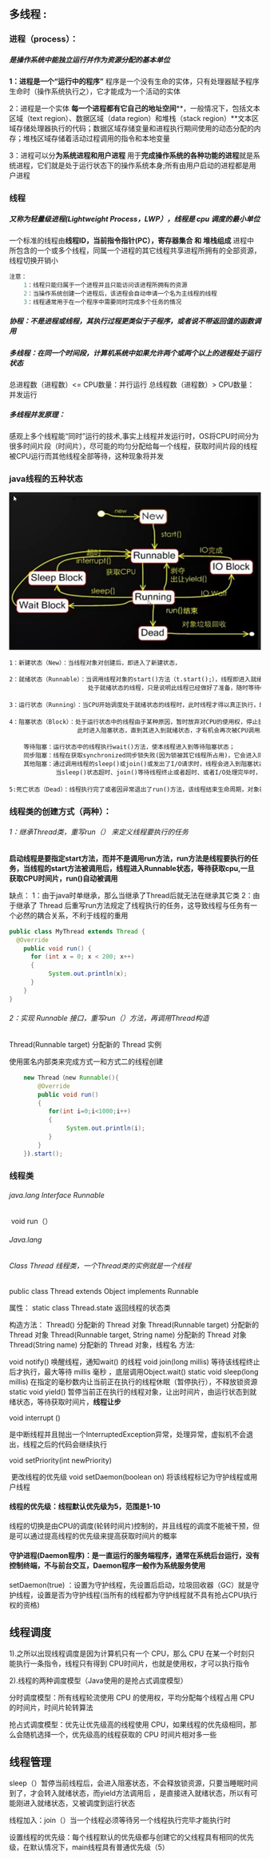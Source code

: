 ## 多线程 :

### 进程（process）：

##### 是操作系统中能独立运行并作为资源分配的基本单位

**1：进程是一个“运行中的程序”**																		程序是一个没有生命的实体，只有处理器赋予程序生命时（操作系统执行之），它才能成为一个活动的实体

2：进程是一个实体																					**每一个进程都有它自己的地址空间****，一般情况下，包括文本区域（text region）、数据区域（data region）和堆栈（stack region）**文本区域存储处理器执行的代码；数据区域存储变量和进程执行期间使用的动态分配的内存；堆栈区域存储着活动过程调用的指令和本地变量

3：进程可以分**为系统进程和用户进程**																		用于**完成操作系统的各种功能的进程**就是系统进程，它们就是处于运行状态下的操作系统本身;所有由用户启动的进程都是用户进程

### 线程

##### 又称为轻量级进程(Lightweight Process，LWP），线程是 cpu 调度的最小单位

一个标准的线程由**线程ID，当前指令指针(PC），寄存器集合 和 堆栈组成**										进程中所包含的一个或多个线程，同属一个进程的其它线程共享进程所拥有的全部资源，线程切换开销小

```java
注意：
	1：线程只能归属于一个进程并且只能访问该进程所拥有的资源
	2：当操作系统创建一个进程后，该进程会自动申请一个名为主线程的线程
	3：线程通常用于在一个程序中需要同时完成多个任务的情况
```

##### 协程：不是进程或线程，其执行过程更类似于子程序，或者说不带返回值的函数调用

##### 多线程：在同一个时间段，计算机系统中如果允许两个或两个以上的进程处于运行状态

总进程数（进程数）<= CPU数量：并行运行																			总线程数（进程数）> CPU数量：并发运行

##### 多线程并发原理：

​	感观上多个线程能“同时”运行的技术,事实上线程并发运行时，OS将CPU时间分为很多时间片段（时间片），尽可能的均匀分配给每一个线程，获取时间片段的线程被CPU运行而其他线程全部等待，这种现象将并发

### java线程的五种状态

![线程状态转换图.png](https://github.com/likang315/Java/blob/master/Java_note/9%EF%BC%9A%E5%A4%9A%E7%BA%BF%E7%A8%8B/%E7%BA%BF%E7%A8%8B%E7%8A%B6%E6%80%81%E8%BD%AC%E6%8D%A2%E5%9B%BE.png?raw=true)

```txt
1：新建状态（New）：当线程对象对创建后，即进入了新建状态，

2：就绪状态（Runnable）：当调用线程对象的start()方法（t.start();），线程即进入就绪状态。
   					  处于就绪状态的线程，只是说明此线程已经做好了准备，随时等待CPU调度执行，并不是说执					  行了 t.start()此线程立即就会执行；

3：运行状态（Running）：当CPU开始调度处于就绪状态的线程时，此时线程才得以真正执行，即进入到运行状态

4：阻塞状态（Block）：处于运行状态中的线程由于某种原因，暂时放弃对CPU的使用权，停止执行，
				   此时进入阻塞状态，直到其进入到就绪状态，才有机会再次被CPU调用以进入到运行状态。

	等待阻塞：运行状态中的线程执行wait()方法，使本线程进入到等待阻塞状态；
	同步阻塞：线程在获取synchronized同步锁失败(因为锁被其它线程所占用)，它会进入同步阻塞状态
	其他阻塞：通过调用线程的sleep()或join()或发出了I/O请求时，线程会进入到阻塞状态
		     当sleep()状态超时、join()等待线程终止或者超时、或者I/O处理完毕时，线程重新转入就绪状态

5:死亡状态（Dead）：线程执行完了或者因异常退出了run()方法，该线程结束生命周期，对象被垃圾回收
```





### 线程类的创建方式（两种）：

###### 1：继承Thread类，重写run（） 来定义线程要执行的任务

**启动线程是要指定start方法，而并不是调用run方法，run方法是线程要执行的任务，当线程的start方法被调用后，线程进入Runnable状态，等待获取cpu,一旦获取CPU时间片，run()自动被调用**

缺点：
1：由于java时单继承，那么当继承了Thread后就无法在继承其它类
2：由于继承了 Thread 后重写run方法规定了线程执行的任务，这导致线程与任务有一个必然的耦合关系，不利于线程的重用

```java
public class MyThread extends Thread {
  @Override
	public void run() {
      for (int x = 0; x < 200; x++)
      {
           System.out.println(x);
      }
	}
}
```

###### 2：实现 Runnable 接口，重写run（）方法，再调用Thread构造

Thread(Runnable target) 
      分配新的 Thread 实例

使用匿名内部类来完成方式一和方式二的线程创建

```java
	new Thread（new Runnable(){
		@Override
		public void run()
        {
		   for(int i=0;i<1000;i++)
		   {
    			System.out.println(i);
		   }
		}
	}).start();
```



### 线程类

###### java.lang 																																							Interface Runnable

​	void   run（）

###### Java.lang																				

###### Class  Thread 线程类，一个Thread类的实例就是一个线程

public class Thread extends Object implements Runnable

属性：																															static class Thread.state	 返回线程的状态类		​																																																											 	

构造方法：
	Thread() 
      		分配新的 Thread 对象 
	Thread(Runnable target) 
      		分配新的 Thread 对象
	Thread(Runnable target, String name) 
     		分配新的 Thread 对象
	Thread(String name) 
      		分配新的 Thread 对象，线程名
方法:

void notify()																																				 								唤醒线程，通知wait() 的线程																			void join(long millis) 
      		等待该线程终止后才执行，最大等待 millis 毫秒 ，底层调用Object.wait()
static void sleep(long millis) 
      		在指定的毫秒数内让当前正在执行的线程休眠（暂停执行），不释放锁资源
static void yield() 
     		暂停当前正在执行的线程对象，让出时间片，由运行状态到就绪状态，等待获取时间片，**线程让步**	

void interrupt ()

​		是中断线程并且抛出一个InterruptedException异常，处理异常，虚拟机不会退出，线程之后的代码会继续执行

void setPriority(int newPriority) 																				

​      		更改线程的优先级																						  void setDaemon(boolean on) 
 		将该线程标记为守护线程或用户线程			

#### 线程的优先级：线程默认优先级为5，范围是1-10

线程的切换是由CPU的调度(轮转时间片)控制的，并且线程的调度不能被干预，但是可以通过提高线程的优先级来提高获取时间片的概率

#### 守护进程(Daemon程序)：是一直运行的服务端程序，通常在系统后台运行，没有控制终端，不与前台交互，Daemon程序一般作为系统服务使用

setDaemon(true) ：设置为守护线程，先设置后启动，垃圾回收器（GC）就是守护线程，设置是否为守护线程(当所有的线程都为守护线程就不具有抢占CPU执行权的资格)

## 线程调度

1).之所以出现线程调度是因为计算机只有一个 CPU，那么 CPU 在某一个时刻只能执行一条指令，线程只有得到 CPU时间片，也就是使用权，才可以执行指令

2).线程的两种调度模型（Java使用的是抢占式调度模型）

分时调度模型：所有线程轮流使用 CPU 的使用权，平均分配每个线程占用 CPU 的时间片，时间片轮转算法

抢占式调度模型：优先让优先级高的线程使用 CPU，如果线程的优先级相同，那么会随机选择一个，优先级高的线程获取的 CPU 时间片相对多一些

## 线程管理

sleep（）暂停当前线程后，会进入阻塞状态，不会释放锁资源，只要当睡眠时间到了，才会转入就绪状态，而yield方法调用后 ，是直接进入就绪状态，所以有可能刚进入就绪状态，又被调度到运行状态

线程加入：join（）当一个线程必须等待另一个线程执行完毕才能执行时

设置线程的优先级：每个线程默认的优先级都与创建它的父线程具有相同的优先级，在默认情况下，main线程具有普通优先级（5）






